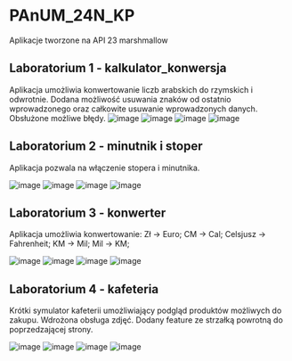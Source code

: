 # PAnUM_24N_KP
Aplikacje tworzone na API 23 marshmallow
## Laboratorium 1 - kalkulator_konwersja
Aplikacja umożliwia konwertowanie liczb arabskich do rzymskich i odwrotnie. 
Dodana możliwość usuwania znaków od ostatnio wprowadzonego oraz całkowite usuwanie wprowadzonych danych.
Obsłużone możliwe błędy.
![image](https://github.com/user-attachments/assets/4c106a1a-988d-467f-b37c-9b216cf1a640)
![image](https://github.com/user-attachments/assets/0d2a0991-5990-487f-818d-8686319c3b16)
![image](https://github.com/user-attachments/assets/d95190bc-34b5-41f0-8915-503237968cc3)
![image](https://github.com/user-attachments/assets/d12e8a8e-838a-4abb-8ea2-cc440f810107)
## Laboratorium 2 - minutnik i stoper
Aplikacja pozwala na włączenie stopera i minutnika.

![image](https://github.com/user-attachments/assets/10c0a3bb-cdc8-4ae6-a998-d370638e0b82)
![image](https://github.com/user-attachments/assets/1319de7d-2209-4506-978a-d06a2e577d80)
![image](https://github.com/user-attachments/assets/1d64ce61-9a56-4d75-afc1-6fe651150f23)
![image](https://github.com/user-attachments/assets/e0adcbf7-5da4-4e26-8334-4163c2d376ef)
## Laboratorium 3 - konwerter
Aplikacja umożliwia konwertowanie:
Zł -> Euro;
CM -> Cal;
Celsjusz -> Fahrenheit;
KM -> Mil;
Mil -> KM;

![image](https://github.com/user-attachments/assets/25d0a634-07f6-40e9-84f7-eea5adc29d1e)
![image](https://github.com/user-attachments/assets/89c5edab-2299-41d5-9f3c-6794ad373a5a)
![image](https://github.com/user-attachments/assets/79ad699b-e42a-4f68-a17a-06455c5565c3)
![image](https://github.com/user-attachments/assets/9da190ae-1495-4318-a290-9ac0335ebc35)

## Laboratorium 4 - kafeteria
Krótki symulator kafeterii umożliwiający podgląd produktów możliwych do zakupu. Wdrożona obsługa zdjęć.
Dodany feature ze strzałką powrotną do poprzedzającej strony.

![image](https://github.com/user-attachments/assets/a1a3b391-eb8a-457e-a23d-56223535c0e3)
![image](https://github.com/user-attachments/assets/bd5fea94-a1a2-483e-b236-d5d3fe5c1fb9)
![image](https://github.com/user-attachments/assets/3272395f-4526-40b5-aab7-20ca3b61ddc3)
![image](https://github.com/user-attachments/assets/dccf9035-a2cc-4efa-936a-7a06f2625ac8)

